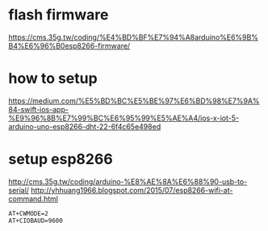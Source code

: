 # flash firmware
https://cms.35g.tw/coding/%E4%BD%BF%E7%94%A8arduino%E6%9B%B4%E6%96%B0esp8266-firmware/
# how to setup
https://medium.com/%E5%BD%BC%E5%BE%97%E6%BD%98%E7%9A%84-swift-ios-app-%E9%96%8B%E7%99%BC%E6%95%99%E5%AE%A4/ios-x-iot-5-arduino-uno-esp8266-dht-22-6f4c65e498ed
# setup esp8266
http://cms.35g.tw/coding/arduino-%E8%AE%8A%E6%88%90-usb-to-serial/
http://yhhuang1966.blogspot.com/2015/07/esp8266-wifi-at-command.html
```
AT+CWMODE=2
AT+CIOBAUD=9600
```
